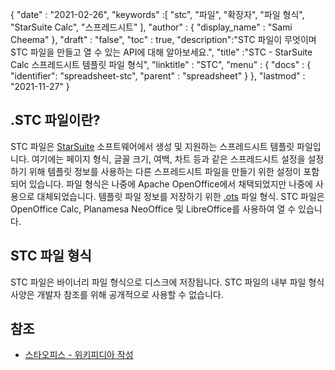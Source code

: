 {
  "date" : "2021-02-26",
  "keywords" :[ "stc", "파일", "확장자", "파일 형식", "StarSuite Calc", "스프레드시트" ],
  "author" : {
    "display_name" : "Sami Cheema"
},
  "draft" : "false",
  "toc" : true,
  "description":"STC 파일이 무엇이며 STC 파일을 만들고 열 수 있는 API에 대해 알아보세요.",
  "title" :"STC - StarSuite Calc 스프레드시트 템플릿 파일 형식",
  "linktitle" : "STC",
  "menu" : {
    "docs" : {
      "identifier": "spreadsheet-stc",
      "parent" : "spreadsheet"
}
},
  "lastmod" : "2021-11-27"
}

## .STC 파일이란?

STC 파일은 [StarSuite](https://www.staroffice.com/) 소프트웨어에서 생성 및 지원하는 스프레드시트 템플릿 파일입니다. 여기에는 페이지 형식, 글꼴 크기, 여백, 차트 등과 같은 스프레드시트 설정을 설정하기 위해 템플릿 정보를 사용하는 다른 스프레드시트 파일을 만들기 위한 설정이 포함되어 있습니다. 파일 형식은 나중에 Apache OpenOffice에서 채택되었지만 나중에 사용으로 대체되었습니다. 템플릿 파일 정보를 저장하기 위한 [.ots](/ko/spreadsheet/ots/) 파일 형식. STC 파일은 OpenOffice Calc, Planamesa NeoOffice 및 LibreOffice를 사용하여 열 수 있습니다.

## STC 파일 형식

STC 파일은 바이너리 파일 형식으로 디스크에 저장됩니다. STC 파일의 내부 파일 형식 사양은 개발자 참조를 위해 공개적으로 사용할 수 없습니다.

## 참조 ##

* [스타오피스 - 위키피디아 작성](https://en.wikipedia.org/wiki/StarSuite)

